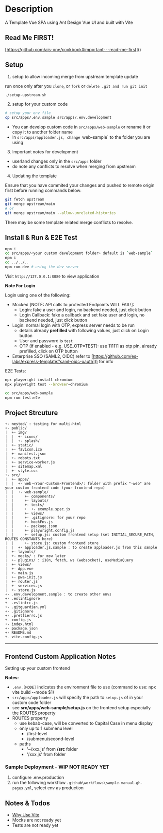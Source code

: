 # Description

A Template Vue SPA using Ant Design Vue UI and built with Vite

## Read Me FIRST!

[https://github.com/ais-one/cookbook#important---read-me-first]()

## Setup

1. setup to allow incoming merge from upstream template update

run once only after you `clone`, or `fork` or `delete .git and run git init`

```bash
./setup-upstream.sh
```

2. setup for your custom code

```bash
# setup your env file
cp src/apps/.env.sample src/apps/.env.development
```

- You can develop custom code in `src/apps/web-sample` or rename it or copy it to another folder name
- In `src/apps/apploader.js, change `web-sample` to the folder you are using

3. Important notes for development

- userland changes only in the `src/apps` folder
- do note any conflicts to resolve when merging from upstream

4. Updating the template

Ensure that you have commited your changes and pushed to remote origin first before running commands below:

```bash
git fetch upstream
git merge upstream/main
# or
git merge upstream/main --allow-unrelated-histories
```

There may be some template related merge conflicts to resolve.

## Install & Run & E2E Test

```bash
npm i
cd src/apps/<your custom development folder> default is `web-sample`
npm i
cd ../../..
npm run dev # using the dev server
```

Visit `http://127.0.0.1:8080` to view application

**Note For Login**

Login using one of the following:  
- Mocked [NOTE: API calls to protected Endpoints WILL FAIL!]:
  - Login: fake a user and login, no backend needed, just click button
  - Login Callback: fake a callback and set fake user and login, no backend needed, just click button
- Login: normal login with OTP, express server needs to be run
  - details already **prefilled** with following values, just click on Login button
  - User and password is `test`
  - OTP (if enabled - e.g. USE_OTP=TEST): use 111111 as otp pin, already prefilled, click on OTP button
- Enterprise SSO (SAML2, OIDC) refer to [https://github.com/es-labs/express-template#saml-oidc-oauth]() for info

E2E Tests:

```bash
npx playwright install chromium
npx playwright test --browser=chromium

cd src/apps/web-sample
npm run test:e2e
```

## Project Strcuture

```
+- nested/ : testing for multi-html
+- public/
|  +- img/
|  |  +- icons/
|  |  +- splash/
|  +- static/
|  +- favicon.ico
|  +- manifest.json
|  +- robots.txt
|  +- service-worker.js
|  +- sitemap.xml
|  +- style.css
+- src/
|  +- apps/
|  |  +- web-<Your-Custom-Frontend>/: folder with prefix "-web" are your custom frontend code (your frontend repo)
|  |  +- web-sample/
|  |     +- components/
|  |     +- layouts/
|  |     +- tests/
|  |     +  +- example.spec.js
|  |     +- views/
|  |     +- .gitignore: for your repo
|  |     +- hookFns.js
|  |     +- package.json
|  |     +- playwright.config.js
|  |     +- setup.js: custom frontend setup (set INITIAL_SECURE_PATH, ROUTES CONSTANTS here)
|  |     +- store.js: custom frontend store
|  |  +- apploader.js.sample : to create apploader.js from this sample
|  +- layouts/
|  +- mocks/ : for msw later
|  +- plugins/ : i18n, fetch, ws (websocket), useMediaQuery
|  +- views/
|  +- App.vue
|  +- main.js
|  +- pwa-init.js
|  +- router.js
|  +- services.js
|  +- store.js
+- .env.development.sample : to create other envs
+- .eslintignore
+- .eslintrc.js
+- .gitguardian.yml
+- .gitignore
+- .prettierrc.js
+- config.js
+- index.html
+- package.json
+- README.md
+- vite.config.js
```

---

## Frontend Custom Application Notes

Setting up your custom frontend

**Notes:**
- `.env.[MODE]` indicates the environment file to use (command to use: npx vite build --mode $1)
- `src/apps/apploader.js` will specify the path to `setup.js` of in your custom code folder
- see **src/apps/web-sample/setup.js** on the frontend setup especially the ROUTES property
- ROUTES property
  - use kebab-case, will be converted to Capital Case in menu display
  - only up to 1 submenu level
    - /first-level
    - /submenu/second-level
  - paths
    - '~/xxx.js' from **<project>/src** folder
    - '/xxx.js' from **<project>** folder


### Sample Deployment - WIP NOT READY YET

1. configure .env.production
2. run the following workflow `.github\workflows\sample-manual-gh-pages.yml`, select env as production


## Notes & Todos

- [Why Use Vite](https://indepth.dev/a-note-on-vite-a-very-fast-dev-build-tool/)
- Mocks are not ready yet
- Tests are not ready yet

